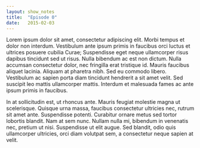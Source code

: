```yaml
---
layout: show_notes
title:  "Episode 0"
date:   2015-02-03
---
```


Lorem ipsum dolor sit amet, consectetur adipiscing elit. Morbi tempus et dolor non interdum. Vestibulum ante ipsum primis in faucibus orci luctus et ultrices posuere cubilia Curae; Suspendisse eget neque ullamcorper risus dapibus tincidunt sed ut risus. Nulla bibendum ac est non dictum. Nulla accumsan consectetur dolor, nec fringilla erat tristique id. Mauris faucibus aliquet lacinia. Aliquam at pharetra nibh. Sed eu commodo libero. Vestibulum ac sapien porta diam tincidunt hendrerit a sit amet velit. Sed suscipit leo mattis ullamcorper mattis. Interdum et malesuada fames ac ante ipsum primis in faucibus.

In at sollicitudin est, ut rhoncus ante. Mauris feugiat molestie magna ut scelerisque. Quisque urna massa, faucibus consectetur ultricies nec, rutrum sit amet ante. Suspendisse potenti. Curabitur ornare metus sed tortor lobortis blandit. Nam at sem nunc. Nullam nulla mi, bibendum in venenatis nec, pretium ut nisi. Suspendisse ut elit augue. Sed blandit, odio quis ullamcorper ultricies, orci diam volutpat sem, a consectetur neque sapien at velit.
